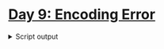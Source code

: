 # [Day 9: Encoding Error](https://adventofcode.com/2020/day/9)

<details><summary>Script output</summary>

```
❯ python .\python\
AoC 2020: day 9 - Encoding Error
Python 3.8.5

Test cases
1.1 pass
2.1 pass

Answers
Part 1: 530627549
Part 2: 77730285

❯ go run .\go\
AoC 2020: day 9 - Encoding Error
Go go1.15.2

Test cases
1.1 pass
2.1 pass

Answers
Part 1: 530627549
Part 2: 77730285
```

</details>
